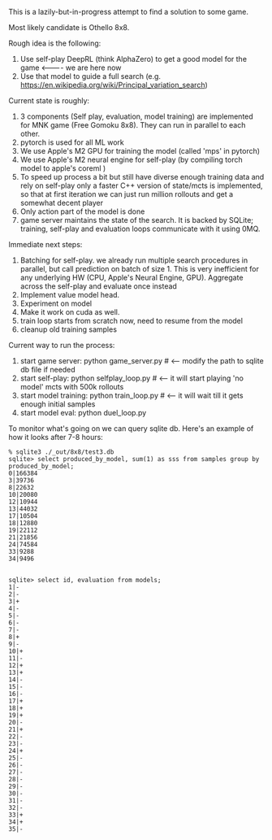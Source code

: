 This is a lazily-but-in-progress attempt to find a solution to some game. 

Most likely candidate is Othello 8x8.

Rough idea is the following:
1. Use self-play DeepRL (think AlphaZero) to get a good model for the game <---- we are here now
2. Use that model to guide a full search (e.g. https://en.wikipedia.org/wiki/Principal_variation_search)

Current state is roughly:
1. 3 components (Self play, evaluation, model training) are implemented for MNK game (Free Gomoku 8x8). They can run in parallel to each other.
2. pytorch is used for all ML work
3. We use Apple's M2 GPU for training the model (called 'mps' in pytorch)
4. We use Apple's M2 neural engine for self-play (by compiling torch model to apple's coreml )
5. To speed up process a bit but still have diverse enough training data and rely on self-play only a faster C++ version of state/mcts is implemented, so that at first iteration we can just run million rollouts and get a somewhat decent player
6. Only action part of the model is done
7. game server maintains the state of the search. It is backed by SQLite; training, self-play and evaluation loops communicate with it using 0MQ.

Immediate next steps:
1. Batching for self-play. we already run multiple search procedures in parallel, but call prediction on batch of size 1. This is very inefficient for any underlying HW (CPU, Apple's Neural Engine, GPU). Aggregate across the self-play and evaluate once instead
2. Implement value model head.
3. Experiment on model
4. Make it work on cuda as well.
5. train loop starts from scratch now, need to resume from the model
6. cleanup old training samples


Current way to run the process:
1. start game server: python game_server.py   # <-- modify the path to sqlite db file if needed
2. start self-play: python selfplay_loop.py   # <-- it will start playing 'no model' mcts with 500k rollouts
3. start model training: python train_loop.py # <-- it will wait till it gets enough initial samples   
4. start model eval: python duel_loop.py

To monitor what's going on we can query sqlite db.
Here's an example of how it looks after 7-8 hours:
```
% sqlite3 ./_out/8x8/test3.db
sqlite> select produced_by_model, sum(1) as sss from samples group by produced_by_model;
0|166384
3|39736
8|22632
10|20080
12|10944
13|44032
17|10504
18|12880
19|22112
21|21856
24|74584
33|9288
34|9496


sqlite> select id, evaluation from models;
1|-
2|-
3|+
4|-
5|-
6|-
7|-
8|+
9|-
10|+
11|-
12|+
13|+
14|-
15|-
16|-
17|+
18|+
19|+
20|-
21|+
22|-
23|-
24|+
25|-
26|-
27|-
28|-
29|-
30|-
31|-
32|-
33|+
34|+
35|-
```